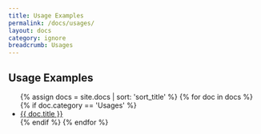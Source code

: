 ```yaml
---
title: Usage Examples
permalink: /docs/usages/
layout: docs
category: ignore
breadcrumb: Usages
---
```


<h2 class="docs-heading pb-3 mb-3"><span class="mega-octicon octicon-book pr-3"></span>Usage Examples</h2>

<ul class="docs-list">
{% assign docs = site.docs | sort: 'sort_title' %}
{% for doc in docs %}
  {% if doc.category == 'Usages' %}
    <li>
      <a href="{{ site.baseurl }}{{ doc.url }}">{{ doc.title }}</a>
      <!-- <span class="excerpt">{{ doc.content | strip_html | truncatewords: 50 }}</span> -->
    </li>
  {% endif %}
{% endfor %}
</ul>
